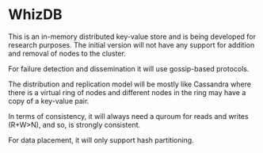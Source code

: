 # WhizDB

This is an in-memory distributed key-value store and is being developed for research purposes.
The initial version will not have any support for addition and removal of nodes to the cluster.

For failure detection and dissemination it will use gossip-based protocols.

The distribution and replication model will be mostly like Cassandra where there is a virtual ring of nodes and different nodes in the ring may have a copy of a key-value pair.

In terms of consistency, it will always need a quroum for reads and writes (R+W>N), and so, is strongly consistent.

For data placement, it will only support hash partitioning.